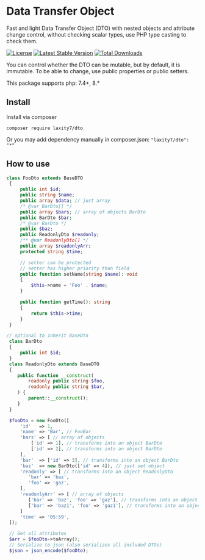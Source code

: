 # Data Transfer Object

Fast and light Data Transfer Object (DTO) with nested objects and attribute change control, 
without checking scalar types, use PHP type casting to check them.

[![License](https://img.shields.io/github/license/laxity7/dto.svg)](https://github.com/laxity7/dto/blob/master/LICENSE)
[![Latest Stable Version](https://img.shields.io/packagist/v/laxity7/dto.svg)](https://packagist.org/packages/laxity7/dto)
[![Total Downloads](https://img.shields.io/packagist/dt/laxity7/dto.svg)](https://packagist.org/packages/laxity7/dto)

You can control whether the DTO can be mutable, but by default, it is immutable.
To be able to change, use public properties or public setters.

This package supports php: 7.4+, 8.*

## Install

Install via composer

```shell
composer require laxity7/dto
```

Or you may add dependency manually in composer.json: `"laxity7/dto": "*"`

## How to use

```php
class FooDto extends BaseDTO
 {
     public int $id;
     public string $name;
     public array $data; // just array
     /* @var BarDto[] */
     public array $bars; // array of objects BarDto
     public BarDto $bar;
     /* @var BarDto */
     public $baz;
     public ReadonlyDto $readonly;
     /** @var ReadonlyDto[] */
     public array $readonlyArr;
     protected string $time;

     // setter can be protected
     // setter has higher priority than field
     public function setName(string $name): void
     {
         $this->name = 'Foo' . $name;
     }

     public function getTime(): string
     {
         return $this->time;
     }
 }

// optional to inherit BaseDto
 class BarDto
 {
     public int $id;
 }
 class ReadonlyDto extends BaseDTO
 {
    public function __construct(
        readonly public string $foo,
        readonly public string $bar,
    ) {
        parent::__construct();
    }
 }

 $fooDto = new FooDto([
     'id'   => 1,
     'name' => 'Bar', // FooBar
     'bars' => [ // array of objects
         ['id' => 1], // transforms into an object BarDto
         ['id' => 2], // transforms into an object BarDto
     ],
     'bar'  => ['id' => 3], // transforms into an object BarDto
     'baz'  => new BarDto(['id' => 4]), // just set object
     'readonly' => [ // transforms into an object ReadonlyDto
        'bar' => 'baz',
        'foo' => 'gaz',
     ],
     'readonlyArr' => [ // array of objects
        ['bar' => 'baz', 'foo' => 'gaz'], // transforms into an object ReadonlyDto
        ['bar' => 'baz1', 'foo' => 'gaz1'], // transforms into an object ReadonlyDto
     ]
     'time' => '05:59',
 ]);

 // Get all attributes
 $arr = $fooDto->toArray();
 // Serialize to json (also serializes all included DTOs)
 $json = json_encode($fooDto);
```
